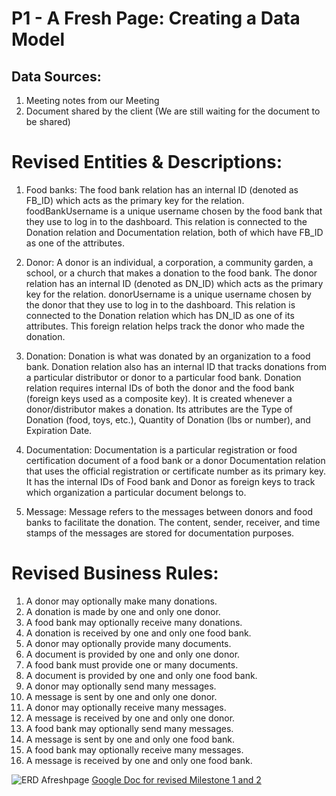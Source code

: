 # P1 - A Fresh Page: Creating a Data Model

## Data Sources:
1. Meeting notes from our Meeting
2. Document shared by the client (We are still waiting for the document to be shared)


# Revised Entities & Descriptions:
1. Food banks: The food bank relation has an internal ID (denoted as FB_ID) which acts as the primary key for the relation. foodBankUsername is a unique username chosen by the food bank that they use to log in to the dashboard. This relation is connected to the Donation relation and Documentation relation, both of which have FB_ID as one of the attributes. 

2. Donor: A donor is an individual, a corporation, a community garden, a school, or a church that makes a donation to the food bank. The donor relation has an internal ID (denoted as DN_ID) which acts as the primary key for the relation. donorUsername is a unique username chosen by the donor that they use to log in to the dashboard. This relation is connected to the Donation relation which has DN_ID as one of its attributes. This foreign relation helps track the donor who made the donation. 

3. Donation: Donation is what was donated by an organization to a food bank. Donation relation also has an internal ID that tracks donations from a particular distributor or donor to a particular food bank. Donation relation requires internal IDs of both the donor and the food bank (foreign keys used as a composite key). It is created whenever a donor/distributor makes a donation. Its attributes are the Type of Donation (food, toys, etc.), Quantity of Donation (lbs or number), and Expiration Date.

4. Documentation: Documentation is a particular registration or food certification document of a food bank or a donor  Documentation relation that uses the official registration or certificate number as its primary key. It has the internal IDs of Food bank and Donor as foreign keys to track which organization a particular document belongs to.

5. Message: Message refers to the messages between donors and food banks to facilitate the donation. The content, sender, receiver, and time stamps of the messages are stored for documentation purposes.


# Revised Business Rules:
1. A donor may optionally make many donations.
2. A donation is made by one and only one donor.
3. A food bank may optionally receive many donations.
4. A donation is received by one and only one food bank.
5. A donor may optionally provide many documents.
6. A document is provided by one and only one donor.
7. A food bank must provide one or many documents.
8. A document is provided by one and only one food bank.
9. A donor may optionally send many messages.
10. A message is sent by one and only one donor.
11. A donor may optionally receive many messages.
12. A message is received by one and only one donor.
13. A food bank may optionally send many messages.
14. A message is sent by one and only one food bank.
15. A food bank may optionally receive many messages.
16. A message is received by one and only one food bank.

![ERD Afreshpage](!Revised_ERD_M1.png)
[Google Doc for revised Milestone 1 and 2](https://docs.google.com/document/d/14JDE1mvGcXmmlmXxE5GFxppWWMzUcaM1512_ShI-OKQ/edit?usp=sharing)

